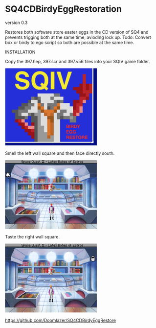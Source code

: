 # SQ4CDBirdyEggRestoration

version 0.3 

 Restores both software store easter eggs in the CD version of SQ4 and prevents trigging both at the same time, avioding lock up. Todo: Convert box or birdy to ego script so both are possible at the same time.

INSTALLATION

Copy the 397.hep, 397.scr and 397.v56 files into your SQIV game folder.

<img src="birdy.png"  width="300">


Smell the left wall square and then face directly south.

<img src="smell.gif"  width="300">


Taste the right wall square.

<img src="taste.gif"  width="300">


https://github.com/Doomlazer/SQ4CDBirdyEggRestore
